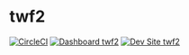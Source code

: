 # twf2

[![CircleCI](https://circleci.com/gh/twfahey1/twf2.svg?style=shield)](https://circleci.com/gh/twfahey1/twf2)
[![Dashboard twf2](https://img.shields.io/badge/dashboard-twf2-yellow.svg)](https://dashboard.pantheon.io/sites/ac7bb325-830a-4a64-8ff9-b1458cf3b26a#dev/code)
[![Dev Site twf2](https://img.shields.io/badge/site-twf2-blue.svg)](http://dev-twf2.pantheonsite.io/)